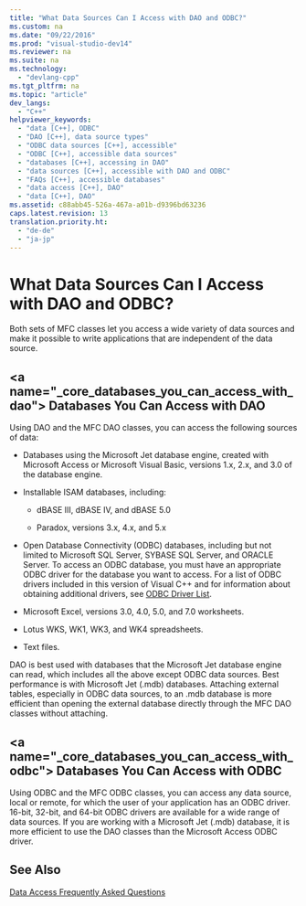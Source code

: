 ```yaml
---
title: "What Data Sources Can I Access with DAO and ODBC?"
ms.custom: na
ms.date: "09/22/2016"
ms.prod: "visual-studio-dev14"
ms.reviewer: na
ms.suite: na
ms.technology: 
  - "devlang-cpp"
ms.tgt_pltfrm: na
ms.topic: "article"
dev_langs: 
  - "C++"
helpviewer_keywords: 
  - "data [C++], ODBC"
  - "DAO [C++], data source types"
  - "ODBC data sources [C++], accessible"
  - "ODBC [C++], accessible data sources"
  - "databases [C++], accessing in DAO"
  - "data sources [C++], accessible with DAO and ODBC"
  - "FAQs [C++], accessible databases"
  - "data access [C++], DAO"
  - "data [C++], DAO"
ms.assetid: c88abb45-526a-467a-a01b-d9396bd63236
caps.latest.revision: 13
translation.priority.ht: 
  - "de-de"
  - "ja-jp"
---
```

# What Data Sources Can I Access with DAO and ODBC?
Both sets of MFC classes let you access a wide variety of data sources and make it possible to write applications that are independent of the data source.  
  
##  \<a name="_core_databases_you_can_access_with_dao"></a> Databases You Can Access with DAO  
 Using DAO and the MFC DAO classes, you can access the following sources of data:  
  
-   Databases using the Microsoft Jet database engine, created with Microsoft Access or Microsoft Visual Basic, versions 1.x, 2.x, and 3.0 of the database engine.  
  
-   Installable ISAM databases, including:  
  
    -   dBASE III, dBASE IV, and dBASE 5.0  
  
    -   Paradox, versions 3.x, 4.x, and 5.x  
  
-   Open Database Connectivity (ODBC) databases, including but not limited to Microsoft SQL Server, SYBASE SQL Server, and ORACLE Server. To access an ODBC database, you must have an appropriate ODBC driver for the database you want to access. For a list of ODBC drivers included in this version of Visual C++ and for information about obtaining additional drivers, see [ODBC Driver List](../vs140/odbc-driver-list.md).  
  
-   Microsoft Excel, versions 3.0, 4.0, 5.0, and 7.0 worksheets.  
  
-   Lotus WKS, WK1, WK3, and WK4 spreadsheets.  
  
-   Text files.  
  
 DAO is best used with databases that the Microsoft Jet database engine can read, which includes all the above except ODBC data sources. Best performance is with Microsoft Jet (.mdb) databases. Attaching external tables, especially in ODBC data sources, to an .mdb database is more efficient than opening the external database directly through the MFC DAO classes without attaching.  
  
##  \<a name="_core_databases_you_can_access_with_odbc"></a> Databases You Can Access with ODBC  
 Using ODBC and the MFC ODBC classes, you can access any data source, local or remote, for which the user of your application has an ODBC driver. 16-bit, 32-bit, and 64-bit ODBC drivers are available for a wide range of data sources. If you are working with a Microsoft Jet (.mdb) database, it is more efficient to use the DAO classes than the Microsoft Access ODBC driver.  
  
## See Also  
 [Data Access Frequently Asked Questions](../vs140/data-access-frequently-asked-questions---mfc-data-access-.md)